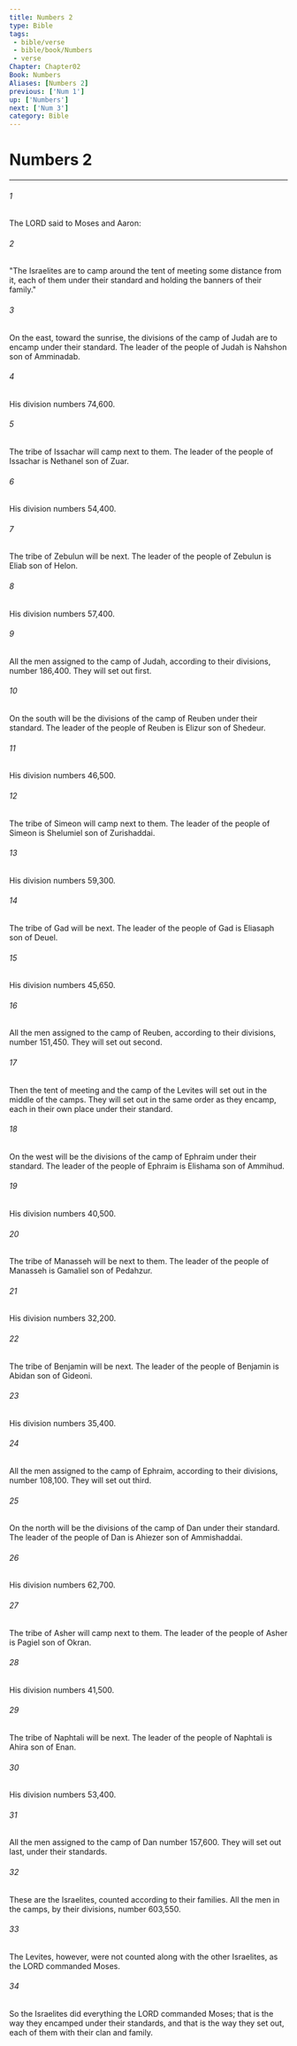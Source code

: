 ```yaml
---
title: Numbers 2
type: Bible
tags:
 - bible/verse
 - bible/book/Numbers
 - verse
Chapter: Chapter02
Book: Numbers
Aliases: [Numbers 2]
previous: ['Num 1']
up: ['Numbers']
next: ['Num 3']
category: Bible
---
```

# Numbers 2

***


###### 1 
The LORD said to Moses and Aaron: 

###### 2 
"The Israelites are to camp around the tent of meeting some distance from it, each of them under their standard and holding the banners of their family." 

###### 3 
On the east, toward the sunrise, the divisions of the camp of Judah are to encamp under their standard. The leader of the people of Judah is Nahshon son of Amminadab. 

###### 4 
His division numbers 74,600. 

###### 5 
The tribe of Issachar will camp next to them. The leader of the people of Issachar is Nethanel son of Zuar. 

###### 6 
His division numbers 54,400. 

###### 7 
The tribe of Zebulun will be next. The leader of the people of Zebulun is Eliab son of Helon. 

###### 8 
His division numbers 57,400. 

###### 9 
All the men assigned to the camp of Judah, according to their divisions, number 186,400. They will set out first. 

###### 10 
On the south will be the divisions of the camp of Reuben under their standard. The leader of the people of Reuben is Elizur son of Shedeur. 

###### 11 
His division numbers 46,500. 

###### 12 
The tribe of Simeon will camp next to them. The leader of the people of Simeon is Shelumiel son of Zurishaddai. 

###### 13 
His division numbers 59,300. 

###### 14 
The tribe of Gad will be next. The leader of the people of Gad is Eliasaph son of Deuel. 

###### 15 
His division numbers 45,650. 

###### 16 
All the men assigned to the camp of Reuben, according to their divisions, number 151,450. They will set out second. 

###### 17 
Then the tent of meeting and the camp of the Levites will set out in the middle of the camps. They will set out in the same order as they encamp, each in their own place under their standard. 

###### 18 
On the west will be the divisions of the camp of Ephraim under their standard. The leader of the people of Ephraim is Elishama son of Ammihud. 

###### 19 
His division numbers 40,500. 

###### 20 
The tribe of Manasseh will be next to them. The leader of the people of Manasseh is Gamaliel son of Pedahzur. 

###### 21 
His division numbers 32,200. 

###### 22 
The tribe of Benjamin will be next. The leader of the people of Benjamin is Abidan son of Gideoni. 

###### 23 
His division numbers 35,400. 

###### 24 
All the men assigned to the camp of Ephraim, according to their divisions, number 108,100. They will set out third. 

###### 25 
On the north will be the divisions of the camp of Dan under their standard. The leader of the people of Dan is Ahiezer son of Ammishaddai. 

###### 26 
His division numbers 62,700. 

###### 27 
The tribe of Asher will camp next to them. The leader of the people of Asher is Pagiel son of Okran. 

###### 28 
His division numbers 41,500. 

###### 29 
The tribe of Naphtali will be next. The leader of the people of Naphtali is Ahira son of Enan. 

###### 30 
His division numbers 53,400. 

###### 31 
All the men assigned to the camp of Dan number 157,600. They will set out last, under their standards. 

###### 32 
These are the Israelites, counted according to their families. All the men in the camps, by their divisions, number 603,550. 

###### 33 
The Levites, however, were not counted along with the other Israelites, as the LORD commanded Moses. 

###### 34 
So the Israelites did everything the LORD commanded Moses; that is the way they encamped under their standards, and that is the way they set out, each of them with their clan and family. 
